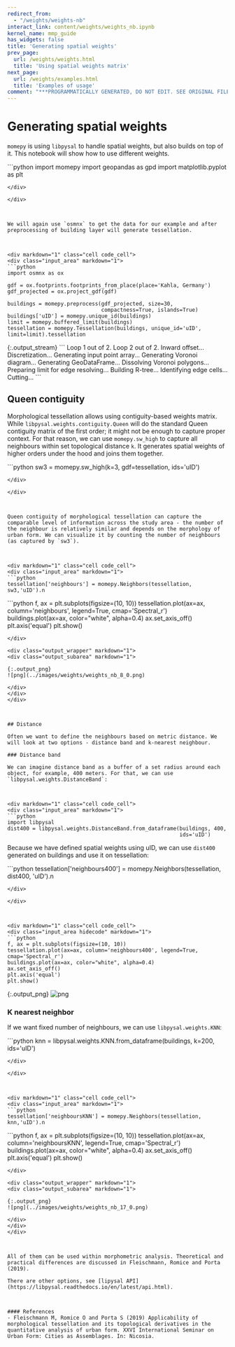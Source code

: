 ```yaml
---
redirect_from:
  - "/weights/weights-nb"
interact_link: content/weights/weights_nb.ipynb
kernel_name: mmp_guide
has_widgets: false
title: 'Generating spatial weights'
prev_page:
  url: /weights/weights.html
  title: 'Using spatial weights matrix'
next_page:
  url: /weights/examples.html
  title: 'Examples of usage'
comment: "***PROGRAMMATICALLY GENERATED, DO NOT EDIT. SEE ORIGINAL FILES IN /content***"
---
```



# Generating spatial weights

`momepy` is using `libpysal` to handle spatial weights, but also builds on top of it. This notebook will show how to use different weights.



<div markdown="1" class="cell code_cell">
<div class="input_area" markdown="1">
```python
import momepy
import geopandas as gpd
import matplotlib.pyplot as plt

```
</div>

</div>



We will again use `osmnx` to get the data for our example and after preprocessing of building layer will generate tessellation. 



<div markdown="1" class="cell code_cell">
<div class="input_area" markdown="1">
```python
import osmnx as ox

gdf = ox.footprints.footprints_from_place(place='Kahla, Germany')
gdf_projected = ox.project_gdf(gdf)

buildings = momepy.preprocess(gdf_projected, size=30,
                              compactness=True, islands=True)
buildings['uID'] = momepy.unique_id(buildings)
limit = momepy.buffered_limit(buildings)
tessellation = momepy.Tessellation(buildings, unique_id='uID', limit=limit).tessellation

```
</div>

<div class="output_wrapper" markdown="1">
<div class="output_subarea" markdown="1">
{:.output_stream}
```
Loop 1 out of 2.
Loop 2 out of 2.
Inward offset...
Discretization...
Generating input point array...
Generating Voronoi diagram...
Generating GeoDataFrame...
Dissolving Voronoi polygons...
Preparing limit for edge resolving...
Building R-tree...
Identifying edge cells...
Cutting...
```
</div>
</div>
</div>



## Queen contiguity

Morphological tessellation allows using contiguity-based weights matrix. While `libpysal.weights.contiguity.Queen` will do the standard Queen contiguity matrix of the first order; it might not be enough to capture proper context. For that reason, we can use `momepy.sw_high` to capture all neighbours within set topological distance `k`. It generates spatial weights of higher orders under the hood and joins them together.



<div markdown="1" class="cell code_cell">
<div class="input_area" markdown="1">
```python
sw3 = momepy.sw_high(k=3, gdf=tessellation, ids='uID')

```
</div>

</div>



Queen contiguity of morphological tessellation can capture the comparable level of information across the study area - the number of the neighbour is relatively similar and depends on the morphology of urban form. We can visualize it by counting the number of neighbours (as captured by `sw3`).



<div markdown="1" class="cell code_cell">
<div class="input_area" markdown="1">
```python
tessellation['neighbours'] = momepy.Neighbors(tessellation, sw3,'uID').n

```
</div>

</div>



<div markdown="1" class="cell code_cell">
<div class="input_area hidecode" markdown="1">
```python
f, ax = plt.subplots(figsize=(10, 10))
tessellation.plot(ax=ax, column='neighbours', legend=True, cmap='Spectral_r')
buildings.plot(ax=ax, color="white", alpha=0.4)
ax.set_axis_off()
plt.axis('equal')
plt.show()

```
</div>

<div class="output_wrapper" markdown="1">
<div class="output_subarea" markdown="1">

{:.output_png}
![png](../images/weights/weights_nb_8_0.png)

</div>
</div>
</div>



## Distance

Often we want to define the neighbours based on metric distance. We will look at two options - distance band and k-nearest neighbour.

### Distance band

We can imagine distance band as a buffer of a set radius around each object, for example, 400 meters. For that, we can use `libpysal.weights.DistanceBand`:



<div markdown="1" class="cell code_cell">
<div class="input_area" markdown="1">
```python
import libpysal
dist400 = libpysal.weights.DistanceBand.from_dataframe(buildings, 400,
                                                       ids='uID')

```
</div>

</div>



Because we have defined spatial weights using uID, we can use `dist400` generated on buildings and use it on tessellation:



<div markdown="1" class="cell code_cell">
<div class="input_area" markdown="1">
```python
tessellation['neighbours400'] = momepy.Neighbors(tessellation, dist400, 'uID').n

```
</div>

</div>



<div markdown="1" class="cell code_cell">
<div class="input_area hidecode" markdown="1">
```python
f, ax = plt.subplots(figsize=(10, 10))
tessellation.plot(ax=ax, column='neighbours400', legend=True, cmap='Spectral_r')
buildings.plot(ax=ax, color="white", alpha=0.4)
ax.set_axis_off()
plt.axis('equal')
plt.show()

```
</div>

<div class="output_wrapper" markdown="1">
<div class="output_subarea" markdown="1">

{:.output_png}
![png](../images/weights/weights_nb_13_0.png)

</div>
</div>
</div>



### K nearest neighbor

If we want fixed number of neighbours, we can use `libpysal.weights.KNN`:



<div markdown="1" class="cell code_cell">
<div class="input_area" markdown="1">
```python
knn = libpysal.weights.KNN.from_dataframe(buildings, k=200, ids='uID')

```
</div>

</div>



<div markdown="1" class="cell code_cell">
<div class="input_area" markdown="1">
```python
tessellation['neighboursKNN'] = momepy.Neighbors(tessellation, knn,'uID').n

```
</div>

</div>



<div markdown="1" class="cell code_cell">
<div class="input_area hidecode" markdown="1">
```python
f, ax = plt.subplots(figsize=(10, 10))
tessellation.plot(ax=ax, column='neighboursKNN', legend=True, cmap='Spectral_r')
buildings.plot(ax=ax, color="white", alpha=0.4)
ax.set_axis_off()
plt.axis('equal')
plt.show()

```
</div>

<div class="output_wrapper" markdown="1">
<div class="output_subarea" markdown="1">

{:.output_png}
![png](../images/weights/weights_nb_17_0.png)

</div>
</div>
</div>



All of them can be used within morphometric analysis. Theoretical and practical differences are discussed in Fleischmann, Romice and Porta (2019).

There are other options, see [lipysal API](https://libpysal.readthedocs.io/en/latest/api.html).



#### References
- Fleischmann M, Romice O and Porta S (2019) Applicability of morphological tessellation and its topological derivatives in the quantitative analysis of urban form. XXVI International Seminar on Urban Form: Cities as Assemblages. In: Nicosia.

